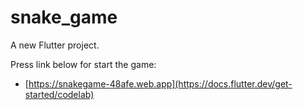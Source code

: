 # snake_game

A new Flutter project.

Press link below for start the game:

- [https://snakegame-48afe.web.app](https://docs.flutter.dev/get-started/codelab)


